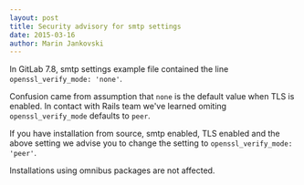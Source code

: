 ```yaml
---
layout: post
title: Security advisory for smtp settings
date: 2015-03-16
author: Marin Jankovski
---
```


In GitLab 7.8, smtp settings example file contained the line `openssl_verify_mode: 'none'`.

Confusion came from assumption that `none` is the default value when TLS is enabled. In contact with Rails team we've learned omiting `openssl_verify_mode` defaults to `peer`.

If you have installation from source, smtp enabled, TLS enabled and the above setting we advise you to change the setting to `openssl_verify_mode: 'peer'`.

Installations using omnibus packages are not affected.
